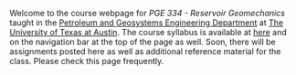 <!--
.. title: Welcome!
.. slug: welcome
.. date: 2018-01-17 07:00:00 UTC-05:00
.. tags: 
.. link: 
.. description: 
.. type: text
-->

Welcome to the course webpage for *PGE 334 - Reservoir Geomechanics* taught in the [Petroleum and Geosystems Engineering Department](https://www.pge.utexas.edu/) at [The University of Texas at Austin](https://www.utexas.edu).  The course syllabus is available at [here](/syllabus/) and on the navigation bar at the top of the page as well.  Soon, there will be assignments posted here as well as additional reference material for the class.  Please check this page frequently.
